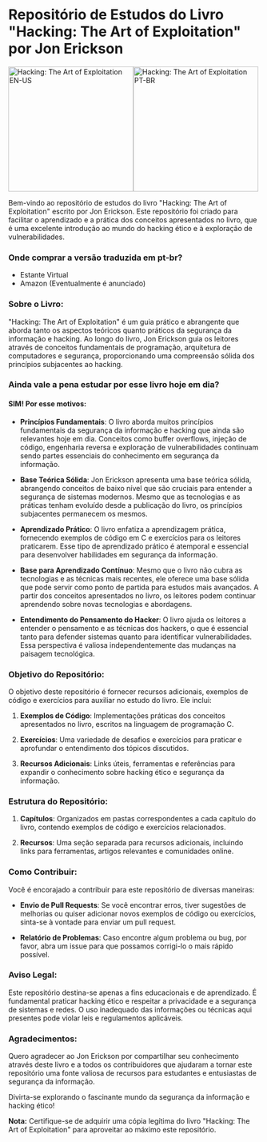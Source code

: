 # **Repositório de Estudos do Livro "Hacking: The Art of Exploitation" por Jon Erickson**

<div style="display:flex;width: auto;">
  <img src="https://m.media-amazon.com/images/I/91UlU666haL._AC_UF1000,1000_QL80_DpWeblab_.jpg" alt="Hacking: The Art of Exploitation EN-US" height="250">
  <img src="https://m.media-amazon.com/images/I/A1GCvQIC1GL._AC_UF1000,1000_QL80_.jpg" alt="Hacking: The Art of Exploitation PT-BR" height="250">
</div>


Bem-vindo ao repositório de estudos do livro "Hacking: The Art of Exploitation" escrito por Jon Erickson. Este repositório foi criado para facilitar o aprendizado e a prática dos conceitos apresentados no livro, que é uma excelente introdução ao mundo do hacking ético e à exploração de vulnerabilidades.

### Onde comprar a versão traduzida em pt-br?

- Estante Virtual
- Amazon (Eventualmente é anunciado)

### Sobre o Livro:

"Hacking: The Art of Exploitation" é um guia prático e abrangente que aborda tanto os aspectos teóricos quanto práticos da segurança da informação e hacking. Ao longo do livro, Jon Erickson guia os leitores através de conceitos fundamentais de programação, arquitetura de computadores e segurança, proporcionando uma compreensão sólida dos princípios subjacentes ao hacking.

### Ainda vale a pena estudar por esse livro hoje em dia?

#### SIM! Por esse motivos:

- **Princípios Fundamentais**: O livro aborda muitos princípios fundamentais da segurança da informação e hacking que ainda são relevantes hoje em dia. Conceitos como buffer overflows, injeção de código, engenharia reversa e exploração de vulnerabilidades continuam sendo partes essenciais do conhecimento em segurança da informação.

- **Base Teórica Sólida**: Jon Erickson apresenta uma base teórica sólida, abrangendo conceitos de baixo nível que são cruciais para entender a segurança de sistemas modernos. Mesmo que as tecnologias e as práticas tenham evoluído desde a publicação do livro, os princípios subjacentes permanecem os mesmos.

- **Aprendizado Prático**: O livro enfatiza a aprendizagem prática, fornecendo exemplos de código em C e exercícios para os leitores praticarem. Esse tipo de aprendizado prático é atemporal e essencial para desenvolver habilidades em segurança da informação.

- **Base para Aprendizado Contínuo**: Mesmo que o livro não cubra as tecnologias e as técnicas mais recentes, ele oferece uma base sólida que pode servir como ponto de partida para estudos mais avançados. A partir dos conceitos apresentados no livro, os leitores podem continuar aprendendo sobre novas tecnologias e abordagens.
  
- **Entendimento do Pensamento do Hacker**: O livro ajuda os leitores a entender o pensamento e as técnicas dos hackers, o que é essencial tanto para defender sistemas quanto para identificar vulnerabilidades. Essa perspectiva é valiosa independentemente das mudanças na paisagem tecnológica.

### Objetivo do Repositório:

O objetivo deste repositório é fornecer recursos adicionais, exemplos de código e exercícios para auxiliar no estudo do livro. Ele inclui:

1. **Exemplos de Código**: Implementações práticas dos conceitos apresentados no livro, escritos na linguagem de programação C.
   
2. **Exercícios**: Uma variedade de desafios e exercícios para praticar e aprofundar o entendimento dos tópicos discutidos.

3. **Recursos Adicionais**: Links úteis, ferramentas e referências para expandir o conhecimento sobre hacking ético e segurança da informação.

### Estrutura do Repositório:

1. **Capítulos**: Organizados em pastas correspondentes a cada capítulo do livro, contendo exemplos de código e exercícios relacionados.

2. **Recursos**: Uma seção separada para recursos adicionais, incluindo links para ferramentas, artigos relevantes e comunidades online.

### Como Contribuir:

Você é encorajado a contribuir para este repositório de diversas maneiras:

- **Envio de Pull Requests**: Se você encontrar erros, tiver sugestões de melhorias ou quiser adicionar novos exemplos de código ou exercícios, sinta-se à vontade para enviar um pull request.

- **Relatório de Problemas**: Caso encontre algum problema ou bug, por favor, abra um issue para que possamos corrigi-lo o mais rápido possível.

### Aviso Legal:

Este repositório destina-se apenas a fins educacionais e de aprendizado. É fundamental praticar hacking ético e respeitar a privacidade e a segurança de sistemas e redes. O uso inadequado das informações ou técnicas aqui presentes pode violar leis e regulamentos aplicáveis.

### Agradecimentos:

Quero agradecer ao Jon Erickson por compartilhar seu conhecimento através deste livro e a todos os contribuidores que ajudaram a tornar este repositório uma fonte valiosa de recursos para estudantes e entusiastas de segurança da informação.

Divirta-se explorando o fascinante mundo da segurança da informação e hacking ético!

**Nota:** Certifique-se de adquirir uma cópia legítima do livro "Hacking: The Art of Exploitation" para aproveitar ao máximo este repositório.
